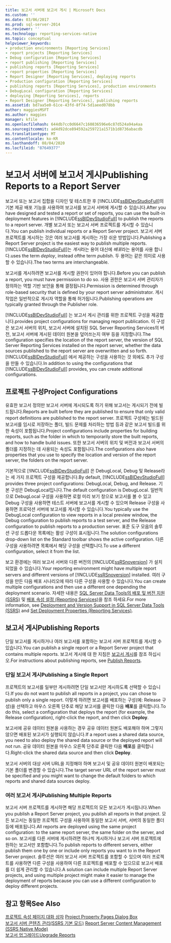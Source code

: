 ```yaml
---
title: 보고서 서버에 보고서 게시 | Microsoft Docs
ms.custom: ''
ms.date: 03/06/2017
ms.prod: sql-server-2014
ms.reviewer: ''
ms.technology: reporting-services-native
ms.topic: conceptual
helpviewer_keywords:
- production environments [Reporting Services]
- report projects [Reporting Services]
- Debug configuration [Reporting Services]
- report publishing [Reporting Services]
- publishing reports [Reporting Services]
- report properties [Reporting Services]
- Report Designer [Reporting Services], deploying reports
- Production configuration [Reporting Services]
- publishing reports [Reporting Services], production environments
- DebugLocal configuration [Reporting Services]
- deploying [Reporting Services], reports
- Report Designer [Reporting Services], publishing reports
ms.assetid: bd7aa5e0-61ce-43fd-8f74-5d1aeed078bb
author: maggiesMSFT
ms.author: maggies
manager: kfile
ms.openlocfilehash: 644db7cc0d6647c160836596e6c87d524a94a4aa
ms.sourcegitcommit: ad4d92dce894592a259721a1571b1d8736abacdb
ms.translationtype: MT
ms.contentlocale: ko-KR
ms.lasthandoff: 08/04/2020
ms.locfileid: "87649377"
---
```

# <a name="publishing-reports-to-a-report-server"></a><span data-ttu-id="3d676-102">보고서 서버에 보고서 게시</span><span class="sxs-lookup"><span data-stu-id="3d676-102">Publishing Reports to a Report Server</span></span>
  <span data-ttu-id="3d676-103">보고서 또는 보고서 집합을 디자인 및 테스트한 후 [!INCLUDE[ssBIDevStudioFull](../../includes/ssbidevstudiofull-md.md)]의 기본 제공 배포 기능을 사용하여 보고서를 보고서 서버에 게시할 수 있습니다.</span><span class="sxs-lookup"><span data-stu-id="3d676-103">After you have designed and tested a report or set of reports, you can use the built-in deployment features in [!INCLUDE[ssBIDevStudioFull](../../includes/ssbidevstudiofull-md.md)] to publish the reports to a report server.</span></span> <span data-ttu-id="3d676-104">개별 보고서 또는 보고서 서버 프로젝트를 게시할 수 있습니다.</span><span class="sxs-lookup"><span data-stu-id="3d676-104">You can publish individual reports or a Report Server project.</span></span> <span data-ttu-id="3d676-105">보고서 서버 프로젝트를 게시하는 것은 여러 보고서를 게시하는 가장 쉬운 방법입니다.</span><span class="sxs-lookup"><span data-stu-id="3d676-105">Publishing a Report Server project is the easiest way to publish multiple reports.</span></span> [!INCLUDE[ssBIDevStudioFull](../../includes/ssbidevstudiofull-md.md)]<span data-ttu-id="3d676-106">는 *게시*라는 용어 대신에 *배포*라는 용어를 사용 합니다.</span><span class="sxs-lookup"><span data-stu-id="3d676-106">uses the term *deploy*, instead ofthe term *publish*.</span></span> <span data-ttu-id="3d676-107">두 용어는 같은 의미로 사용할 수 있습니다.</span><span class="sxs-lookup"><span data-stu-id="3d676-107">The two terms are interchangeable.</span></span>  
  
 <span data-ttu-id="3d676-108">보고서를 게시하려면 보고서를 게시할 권한이 있어야 합니다.</span><span class="sxs-lookup"><span data-stu-id="3d676-108">Before you can publish a report, you must have permission to do so.</span></span> <span data-ttu-id="3d676-109">사용 권한은 보고서 서버 관리자가 정의하는 역할 기반 보안을 통해 결정됩니다.</span><span class="sxs-lookup"><span data-stu-id="3d676-109">Permission is determined through role-based security that is defined by your report server administrator.</span></span> <span data-ttu-id="3d676-110">게시 작업은 일반적으로 게시자 역할을 통해 허가됩니다.</span><span class="sxs-lookup"><span data-stu-id="3d676-110">Publishing operations are typically granted through the Publisher role.</span></span>  
  
 [!INCLUDE[ssBIDevStudioFull](../../includes/ssbidevstudiofull-md.md)] <span data-ttu-id="3d676-111">는 보고서 게시 관리를 위한 프로젝트 구성을 제공합니다.</span><span class="sxs-lookup"><span data-stu-id="3d676-111">provides project configurations for managing report publication.</span></span> <span data-ttu-id="3d676-112">이 구성은 보고서 서버의 위치, 보고서 서버에 설치된 SQL Server Reporting Services의 버전, 보고서 서버에 게시된 데이터 원본을 덮어쓰는지 여부 등을 지정합니다.</span><span class="sxs-lookup"><span data-stu-id="3d676-112">The configuration specifies the location of the report server, the version of SQL Server Reporting Services installed on the report server, whether the data sources published to the report server are overwritten and so forth.</span></span> <span data-ttu-id="3d676-113">[!INCLUDE[ssBIDevStudioFull](../../includes/ssbidevstudiofull-md.md)] 에서 제공하는 구성을 사용하는 것 외에도 추가 구성을 만들 수 있습니다.</span><span class="sxs-lookup"><span data-stu-id="3d676-113">In addition to using the configurations that [!INCLUDE[ssBIDevStudioFull](../../includes/ssbidevstudiofull-md.md)] provides, you can create additional configurations.</span></span>  
  
## <a name="project-configurations"></a><span data-ttu-id="3d676-114">프로젝트 구성</span><span class="sxs-lookup"><span data-stu-id="3d676-114">Project Configurations</span></span>  
 <span data-ttu-id="3d676-115">유효한 보고서 정의만 보고서 서버에 게시되도록 하기 위해 보고서는 게시되기 전에 빌드됩니다.</span><span class="sxs-lookup"><span data-stu-id="3d676-115">Reports are built before they are published to ensure that only valid report definitions are published to the report server.</span></span> <span data-ttu-id="3d676-116">프로젝트 구성에는 빌드된 보고서를 임시로 저장하는 폴더, 빌드 문제를 처리하는 방법 등과 같은 보고서 빌드를 위한 속성이 포함됩니다.</span><span class="sxs-lookup"><span data-stu-id="3d676-116">Project configurations include properties for building reports, such as the folder in which to temporarily store the built reports, and how to handle build issues.</span></span> <span data-ttu-id="3d676-117">또한 보고서 서버의 위치 및 버전과 보고서 서버의 폴더를 지정하는 데 사용되는 속성도 포함됩니다.</span><span class="sxs-lookup"><span data-stu-id="3d676-117">The configurations also have properties that you use to specify the location and version of the report server, the folders on the report server.</span></span>  
  
 <span data-ttu-id="3d676-118">기본적으로 [!INCLUDE[ssBIDevStudioFull](../../includes/ssbidevstudiofull-md.md)] 은 DebugLocal, Debug 및 Release라는 세 가지 프로젝트 구성을 제공합니다.</span><span class="sxs-lookup"><span data-stu-id="3d676-118">By default, [!INCLUDE[ssBIDevStudioFull](../../includes/ssbidevstudiofull-md.md)] provides three project configurations: DebugLocal, Debug, and Release.</span></span> <span data-ttu-id="3d676-119">기본 구성은 DebugLocal입니다.</span><span class="sxs-lookup"><span data-stu-id="3d676-119">The default configuration is DebugLocal.</span></span> <span data-ttu-id="3d676-120">일반적으로 DebugLocal 구성을 사용하면 로컬 미리 보기 창으로 보고서를 볼 수 있고 Debug 구성을 사용하면 테스트 서버에 보고서를 게시할 수 있으며 Release 구성을 사용하면 프로덕션 서버에 보고서를 게시할 수 있습니다.</span><span class="sxs-lookup"><span data-stu-id="3d676-120">You typically use the DebugLocal configuration to view reports in a local preview window, the Debug configuration to publish reports to a test server, and the Release configuration to publish reports to a production server.</span></span> <span data-ttu-id="3d676-121">표준 도구 모음의 솔루션 구성 드롭다운 목록에는 활성 구성이 표시됩니다.</span><span class="sxs-lookup"><span data-stu-id="3d676-121">The solution configurations drop-down list on the Standard toolbar shows the active configuration.</span></span> <span data-ttu-id="3d676-122">다른 구성을 사용하려면 목록에서 해당 구성을 선택합니다.</span><span class="sxs-lookup"><span data-stu-id="3d676-122">To use a different configuration, select it from the list.</span></span>  
  
 <span data-ttu-id="3d676-123">보고 환경에는 여러 보고서 서버와 다른 버전의 [!INCLUDE[ssRSnoversion](../../includes/ssrsnoversion-md.md)] 가 설치되었을 수 있습니다.</span><span class="sxs-lookup"><span data-stu-id="3d676-123">Your reporting environment might have multiple report servers and different versions of [!INCLUDE[ssRSnoversion](../../includes/ssrsnoversion-md.md)] installed.</span></span> <span data-ttu-id="3d676-124">여러 구성을 만든 다음 배포 시나리오에 따라 다른 구성을 사용할 수 있습니다.</span><span class="sxs-lookup"><span data-stu-id="3d676-124">You can create multiple configurations and then use a different one depending the deployment scenario.</span></span> <span data-ttu-id="3d676-125">자세한 내용은 [SQL Server Data Tools의 배포 및 버전 지원 &#40;SSRS&#41;](../tools/deployment-and-version-support-in-sql-server-data-tools-ssrs.md) 및 [배포 속성 설정 &#40;Reporting Services&#41;](../tools/set-deployment-properties-reporting-services.md)을 참조 하세요.</span><span class="sxs-lookup"><span data-stu-id="3d676-125">For more information, see [Deployment and Version Support in SQL Server Data Tools &#40;SSRS&#41;](../tools/deployment-and-version-support-in-sql-server-data-tools-ssrs.md) and [Set Deployment Properties &#40;Reporting Services&#41;](../tools/set-deployment-properties-reporting-services.md).</span></span>  
  
## <a name="publishing-reports"></a><span data-ttu-id="3d676-126">보고서 게시</span><span class="sxs-lookup"><span data-stu-id="3d676-126">Publishing Reports</span></span>  
 <span data-ttu-id="3d676-127">단일 보고서를 게시하거나 여러 보고서를 포함하는 보고서 서버 프로젝트를 게시할 수 있습니다.</span><span class="sxs-lookup"><span data-stu-id="3d676-127">You can publish a single report or a Report Server project that contains multiple reports.</span></span> <span data-ttu-id="3d676-128">보고서 게시에 대 한 지침은 [보고서 게시](../publish-reports.md)를 참조 하십시오.</span><span class="sxs-lookup"><span data-stu-id="3d676-128">For instructions about publishing reports, see [Publish Reports](../publish-reports.md).</span></span>  
  
### <a name="publishing-a-single-report"></a><span data-ttu-id="3d676-129">단일 보고서 게시</span><span class="sxs-lookup"><span data-stu-id="3d676-129">Publishing a Single Report</span></span>  
 <span data-ttu-id="3d676-130">프로젝트의 보고서를 일부만 게시하려면 단일 보고서만 게시하도록 선택할 수 있습니다.</span><span class="sxs-lookup"><span data-stu-id="3d676-130">If you do not want to publish all reports in a project, you can chose to publish only a single report.</span></span> <span data-ttu-id="3d676-131">이렇게 하려면 보고서를 배포하는 구성(예: Release 구성)을 선택하고 마우스 오른쪽 단추로 해당 보고서를 클릭한 다음 **배포**를 클릭합니다.</span><span class="sxs-lookup"><span data-stu-id="3d676-131">To do this, select a configuration that deploys the report (for example, the Release configuration), right-click the report, and then click **Deploy**.</span></span>  
  
 <span data-ttu-id="3d676-132">보고서에 공유 데이터 원본을 사용하는 경우 공유 데이터 원본도 배포해야 하며 그렇지 않으면 배포된 보고서가 실행되지 않습니다.</span><span class="sxs-lookup"><span data-stu-id="3d676-132">If a report uses a shared data source, you need to also deploy the shared data source or the deployed report will not run.</span></span> <span data-ttu-id="3d676-133">공유 데이터 원본을 마우스 오른쪽 단추로 클릭한 다음 **배포**를 클릭합니다.</span><span class="sxs-lookup"><span data-stu-id="3d676-133">Right-click the shared data source and then click **Deploy**.</span></span>  
  
 <span data-ttu-id="3d676-134">보고서 서버의 대상 서버 URL을 지정해야 하며 보고서 및 공유 데이터 원본이 배포되는 기본 폴더를 변경할 수 있습니다.</span><span class="sxs-lookup"><span data-stu-id="3d676-134">The target server URL of the report server must be specified and you might want to change the default folders to which reports and shared data sources deploy.</span></span>  
  
### <a name="publishing-multiple-reports"></a><span data-ttu-id="3d676-135">여러 보고서 게시</span><span class="sxs-lookup"><span data-stu-id="3d676-135">Publishing Multiple Reports</span></span>  
 <span data-ttu-id="3d676-136">보고서 서버 프로젝트를 게시하면 해당 프로젝트의 모든 보고서가 게시됩니다.</span><span class="sxs-lookup"><span data-stu-id="3d676-136">When you publish a Report Server project, you publish all reports in that project.</span></span> <span data-ttu-id="3d676-137">모든 보고서는 동일한 프로젝트 구성을 사용하여 동일한 보고서 서버, 서버의 동일한 폴더 등에 배포됩니다.</span><span class="sxs-lookup"><span data-stu-id="3d676-137">All reports are deployed using the same project configuration: to the same report server, the same folder on the server, and so on.</span></span> <span data-ttu-id="3d676-138">보고서를 다른 서버에 게시하려면 하나씩 게시하거나 보고서 서버 프로젝트에 원하는 보고서만 포함합니다.</span><span class="sxs-lookup"><span data-stu-id="3d676-138">To publish reports to different servers, either publish them one by one or include only reports you want to in the Report Server project.</span></span> <span data-ttu-id="3d676-139">솔루션은 여러 보고서 서버 프로젝트를 포함할 수 있으며 여러 프로젝트를 사용하면 다른 구성을 사용하여 다른 프로젝트를 배포할 수 있으므로 보고서 배포를 더 쉽게 관리할 수 있습니다.</span><span class="sxs-lookup"><span data-stu-id="3d676-139">A solution can include multiple Report Server projects, and using multiple project might make it easier to manage the deployment of reports because you can use a different configuration to deploy different projects.</span></span>  
  
## <a name="see-also"></a><span data-ttu-id="3d676-140">참고 항목</span><span class="sxs-lookup"><span data-stu-id="3d676-140">See Also</span></span>  
 <span data-ttu-id="3d676-141">[프로젝트 속성 페이지 대화 상자](../tools/project-property-pages-dialog-box.md) </span><span class="sxs-lookup"><span data-stu-id="3d676-141">[Project Property Pages Dialog Box](../tools/project-property-pages-dialog-box.md) </span></span>  
 <span data-ttu-id="3d676-142">[보고서 서버 콘텐츠 관리&#40;SSRS 기본 모드&#41;](../report-server/report-server-content-management-ssrs-native-mode.md) </span><span class="sxs-lookup"><span data-stu-id="3d676-142">[Report Server Content Management &#40;SSRS Native Mode&#41;](../report-server/report-server-content-management-ssrs-native-mode.md) </span></span>  
 [<span data-ttu-id="3d676-143">보고서 업그레이드</span><span class="sxs-lookup"><span data-stu-id="3d676-143">Upgrade Reports</span></span>](../install-windows/upgrade-reports.md)  
  
  
